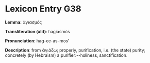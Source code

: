 # Lexicon Entry G38

**Lemma**: ἁγιασμός

**Transliteration (xlit)**: hagiasmós

**Pronunciation**: hag-ee-as-mos'

**Description**:
from ἁγιάζω; properly, purification, i.e. (the state) purity; concretely (by Hebraism) a purifier:--holiness, sanctification.
